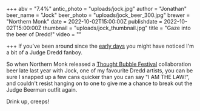 +++
abv = "7.4%"
antic_photo = "uploads/jock.jpg"
author = "Jonathan"
beer_name = "Jock"
beer_photo = "uploads/jock_beer_300.jpg"
brewer = "Northern Monk"
date = 2022-10-02T15:00:00Z
publishdate = 2022-10-02T15:00:00Z
thumbnail = "uploads/jock_thumbnail.jpg"
title = "Gaze into the beer of Dredd!"
video = ""

+++
If you've been around since the [early days](/posts/2018/day-6-a-thirst-for-justice/) you might have noticed I'm a bit of a Judge Dredd fanboy.

So when Northern Monk released a [Thought Bubble Festival](https://www.thoughtbubblefestival.com/) collaboration beer late last year with Jock, one of my favourite Dredd artists, you can be sure I snapped up a few cans quicker than you can say "I AM THE LAW!", and couldn't resist hanging on to one to give me a chance to break out the Judge Beerman outfit again.

Drink up, creeps!